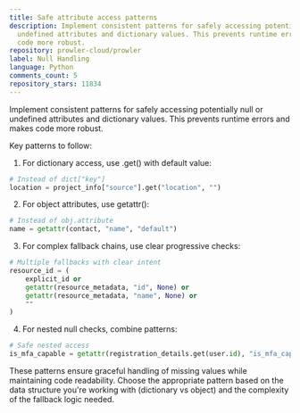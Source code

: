 ```yaml
---
title: Safe attribute access patterns
description: Implement consistent patterns for safely accessing potentially null or
  undefined attributes and dictionary values. This prevents runtime errors and makes
  code more robust.
repository: prowler-cloud/prowler
label: Null Handling
language: Python
comments_count: 5
repository_stars: 11834
---
```


Implement consistent patterns for safely accessing potentially null or undefined attributes and dictionary values. This prevents runtime errors and makes code more robust.

Key patterns to follow:

1. For dictionary access, use .get() with default value:
```python
# Instead of dict["key"]
location = project_info["source"].get("location", "")
```

2. For object attributes, use getattr():
```python
# Instead of obj.attribute
name = getattr(contact, "name", "default")
```

3. For complex fallback chains, use clear progressive checks:
```python
# Multiple fallbacks with clear intent
resource_id = (
    explicit_id or 
    getattr(resource_metadata, "id", None) or 
    getattr(resource_metadata, "name", None) or 
    ""
)
```

4. For nested null checks, combine patterns:
```python
# Safe nested access
is_mfa_capable = getattr(registration_details.get(user.id), "is_mfa_capable", False)
```

These patterns ensure graceful handling of missing values while maintaining code readability. Choose the appropriate pattern based on the data structure you're working with (dictionary vs object) and the complexity of the fallback logic needed.